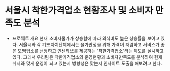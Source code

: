 # 서울시 착한가격업소 현황조사 및 소비자 만족도 분석

+ 프로젝트 개요
현재 소비자물가가 상승함에 따라 외식비도 높은 상승률을 보이고 있다.
서울시와 각 기초자치단체에서는 물가안정을 위해 가격이 저렴하고 서비스가 좋은 모범업소를 선정하고 인센티브를 제공하는 '착한가격업소'라는 제도를 실시하고 있다.
그래서 우리팀은 착한가격업소의 운영현황과 소비자만족도를 분석하여 현재 취지와 맞게 운영이 되고 있는지 방향성은 맞는지 인사이트 도출을 해보려고 한다.
